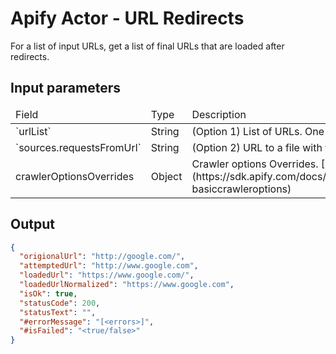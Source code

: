 # Apify Actor - URL Redirects

For a list of input URLs, get a list of final URLs that are loaded after redirects.

## Input parameters

<table>
<thead>
  <tr>
    <td>Field</td>
    <td>Type</td>
    <td>Description</td>
  </tr>
</thead>
<tbody>
  <tr>
    <td>`urlList`</td>
    <td>String</td>
    <td>(Option 1) List of URLs. One per line.`</td>
  </tr>
  <tr>
    <td>`sources.requestsFromUrl`</td>
    <td>String</td>
    <td>(Option 2) URL to a file with the list of URLs</td>
  </tr>
  <tr>
  <td>crawlerOptionsOverrides</td>
  <td>Object</td>
  <td>Crawler options Overrides. [See for overrides ↗](https://sdk.apify.com/docs/api/basiccrawler#new-basiccrawleroptions)</td>
  </tr>
</tbody>
</table>

## Output

```json
{
  "origionalUrl": "http://google.com/",
  "attemptedUrl": "http://www.google.com",
  "loadedUrl": "https://www.google.com/",
  "loadedUrlNormalized": "https://www.google.com",
  "isOk": true,
  "statusCode": 200,
  "statusText": "",
  "#errorMessage": "[<errors>]",
  "#isFailed": "<true/false>"
}
```
